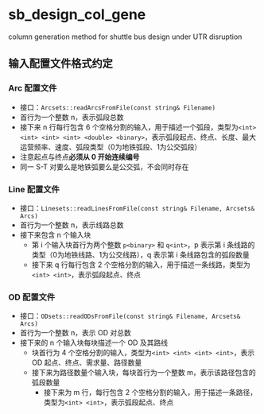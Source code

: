 # sb_design_col_gene
column generation method for shuttle bus design under UTR disruption

## 输入配置文件格式约定

### Arc 配置文件
+ 接口：`Arcsets::readArcsFromFile(const string& Filename)`
+ 首行为一个整数 n，表示弧段总数
+ 接下来 n 行每行包含 6 个空格分割的输入，用于描述一个弧段，类型为`<int> <int> <int> <int> <double> <binary>`，表示弧段起点、终点、长度、最大运营频率、速度、弧段类型（0为地铁弧段、1为公交弧段）
+ 注意起点与终点**必须从 0 开始连续编号**
+ 同一 S-T 对要么是地铁弧要么是公交弧，不会同时存在

### Line 配置文件
+ 接口：`Linesets::readLinesFromFile(const string& Filename, Arcsets& Arcs)`
+ 首行为一个整数 n，表示线路总数
+ 接下来包含 n 个输入块
  + 第 i 个输入块首行为两个整数 `p<binary>` 和 `q<int>`，p 表示第 i 条线路的类型（0为地铁线路、1为公交线路），q 表示第 i 条线路包含的弧段数量
  + 接下来 q 行每行包含 2 个空格分割的输入，用于描述一条线路，类型为`<int> <int>`，表示弧段起点、终点

### OD 配置文件
+ 接口：`ODsets::readODsFromFile(const string& Filename, Arcsets& Arcs)`
+ 首行为一个整数 n，表示 OD 对总数
+ 接下来的 n 个输入块每块描述一个 OD 及其路线
  + 块首行为 4 个空格分割的输入，类型为`<int> <int> <int> <int>`，表示 OD 起点、终点、需求量、路径数量
  + 接下来为路径数量个输入块，每块首行为一个整数 m，表示该路径包含的弧段数量
    + 接下来为 m 行，每行包含 2 个空格分割的输入，用于描述一条路径，类型为`<int> <int>`，表示弧段起点、终点